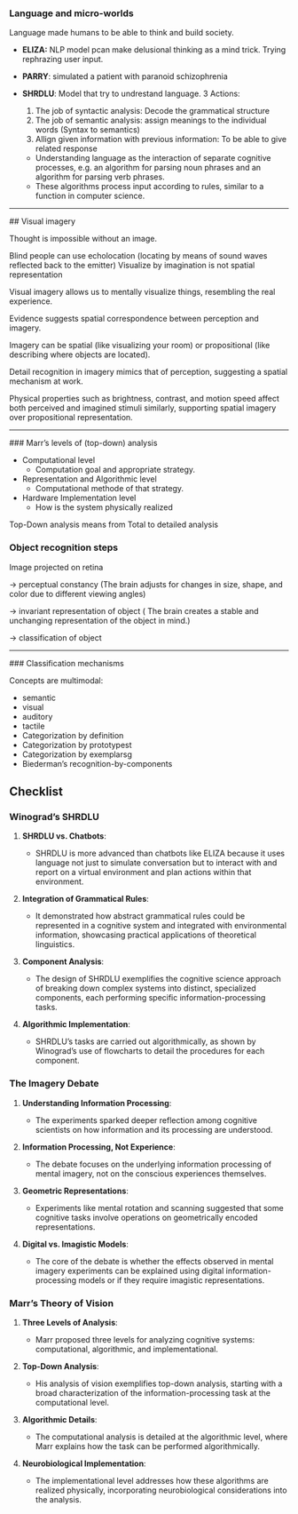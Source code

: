 ### Language and micro-worlds

Language made humans to be able to think and build society.
- **ELIZA:** NLP model pcan make delusional thinking as a mind trick. Trying rephrazing user input.
- **PARRY**: simulated a patient with paranoid schizophrenia

- **SHRDLU**: Model that try to undrestand language. 3 Actions:
    1. The job of syntactic analysis: Decode the grammatical structure
    2. The job of semantic analysis: assign meanings to the individual words (Syntax to semantics)
    3.  Allign given information with previous information: To be able to give related response

    - Understanding language as the interaction of separate cognitive processes, e.g. an algorithm for parsing noun phrases and an algorithm for parsing verb phrases.
    - These algorithms process input according to rules, similar to a function in computer science.


<hr>
## Visual imagery

Thought is impossible without an image. 

Blind people can use echolocation (locating by means of sound waves reflected back to the emitter)
Visualize by imagination is not spatial representation

Visual imagery allows us to mentally visualize things, resembling the real experience.

Evidence suggests spatial correspondence between perception and imagery.

Imagery can be spatial (like visualizing your room) or propositional (like describing where objects are located).

Detail recognition in imagery mimics that of perception, suggesting a spatial mechanism at work.

Physical properties such as brightness, contrast, and motion speed affect both perceived and imagined stimuli similarly, supporting spatial imagery over propositional representation.
<hr>
### Marr’s levels of (top-down) analysis

- Computational level
    - Computation goal and appropriate strategy.
- Representation and Algorithmic level
    - Computational methode of that strategy.
- Hardware Implementation level
    - How is the system physically realized

Top-Down analysis means from Total to detailed analysis
### Object recognition steps
Image projected on retina 

$\to$ perceptual constancy (The brain adjusts for changes in size, shape, and color due to different viewing angles) 

$\to$ invariant representation of object ( The brain creates a stable and unchanging representation of the object in mind.)

$\to$ classification of object
<hr>
### Classification mechanisms

Concepts are multimodal:
- semantic
- visual
- auditory
- tactile
-  Categorization by definition
-  Categorization by prototypest
-  Categorization by exemplarsg
-  Biederman’s recognition-by-components
## Checklist

### Winograd’s SHRDLU

1. **SHRDLU vs. Chatbots**:
   - SHRDLU is more advanced than chatbots like ELIZA because it uses language not just to simulate conversation but to interact with and report on a virtual environment and plan actions within that environment.

2. **Integration of Grammatical Rules**:
   - It demonstrated how abstract grammatical rules could be represented in a cognitive system and integrated with environmental information, showcasing practical applications of theoretical linguistics.

3. **Component Analysis**:
   - The design of SHRDLU exemplifies the cognitive science approach of breaking down complex systems into distinct, specialized components, each performing specific information-processing tasks.

4. **Algorithmic Implementation**:
   - SHRDLU’s tasks are carried out algorithmically, as shown by Winograd’s use of flowcharts to detail the procedures for each component.

### The Imagery Debate

1. **Understanding Information Processing**:
   - The experiments sparked deeper reflection among cognitive scientists on how information and its processing are understood.

2. **Information Processing, Not Experience**:
   - The debate focuses on the underlying information processing of mental imagery, not on the conscious experiences themselves.

3. **Geometric Representations**:
   - Experiments like mental rotation and scanning suggested that some cognitive tasks involve operations on geometrically encoded representations.

4. **Digital vs. Imagistic Models**:
   - The core of the debate is whether the effects observed in mental imagery experiments can be explained using digital information-processing models or if they require imagistic representations.

### Marr’s Theory of Vision

1. **Three Levels of Analysis**:
   - Marr proposed three levels for analyzing cognitive systems: computational, algorithmic, and implementational.

2. **Top-Down Analysis**:
   - His analysis of vision exemplifies top-down analysis, starting with a broad characterization of the information-processing task at the computational level.

3. **Algorithmic Details**:
   - The computational analysis is detailed at the algorithmic level, where Marr explains how the task can be performed algorithmically.

4. **Neurobiological Implementation**:
   - The implementational level addresses how these algorithms are realized physically, incorporating neurobiological considerations into the analysis.